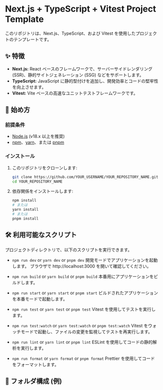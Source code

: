 # Next.js + TypeScript + Vitest Project Template

このリポジトリは、Next.js、TypeScript、および Vitest を使用したプロジェクトのテンプレートです。

## ✨ 特徴

- **Next.js:** React ベースのフレームワークで、サーバーサイドレンダリング (SSR)、静的サイトジェネレーション (SSG) などをサポートします。
- **TypeScript:** JavaScript に静的型付けを追加し、開発効率とコードの堅牢性を向上させます。
- **Vitest:** Vite ベースの高速なユニットテストフレームワークです。

## 🚀 始め方

### 前提条件

- [Node.js](https://nodejs.org/) (v18.x 以上を推奨)
- [npm](https://www.npmjs.com/)、[yarn](https://yarnpkg.com/)、または [pnpm](https://pnpm.io/)

### インストール

1.  このリポジトリをクローンします:
    ```bash
    git clone https://github.com/YOUR_USERNAME/YOUR_REPOSITORY_NAME.git
    cd YOUR_REPOSITORY_NAME
    ```
2.  依存関係をインストールします:
    ```bash
    npm install
    # または
    yarn install
    # または
    pnpm install
    ```

## 🛠️ 利用可能なスクリプト

プロジェクトディレクトリで、以下のスクリプトを実行できます。

- `npm run dev` or `yarn dev` or `pnpm dev`
  開発モードでアプリケーションを起動します。
  ブラウザで http://localhost:3000 を開いて確認してください。

- `npm run build` or `yarn build` or `pnpm build`
  本番用にアプリケーションをビルドします。

- `npm run start` or `yarn start` or `pnpm start`
  ビルドされたアプリケーションを本番モードで起動します。

- `npm run test` or `yarn test` or `pnpm test`
  Vitest を使用してテストを実行します。

- `npm run test:watch` or `yarn test:watch` or `pnpm test:watch`
  Vitest をウォッチモードで起動し、ファイルの変更を監視してテストを再実行します。

- `npm run lint` or `yarn lint` or `pnpm lint`
  ESLint を使用してコードの静的解析を実行します。

- `npm run format` or `yarn format` or `pnpm format`
  Prettier を使用してコードをフォーマットします。

## 📁 フォルダ構成 (例)
